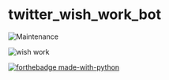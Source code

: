 # twitter_wish_work_bot
![Maintenance](https://img.shields.io/badge/Maintained%3F-yes-green.svg)

![wish work](https://wishwork.org//static-django/image/nav_logo_en.svg "Logo Title Text 1")

[![forthebadge made-with-python](http://ForTheBadge.com/images/badges/made-with-python.svg)](https://www.python.org/)
